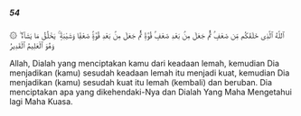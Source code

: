 ##### 54

<span class="ayah">۞ ٱللَّهُ ٱلَّذِى خَلَقَكُم مِّن ضَعْفٍۢ ثُمَّ جَعَلَ مِنۢ بَعْدِ ضَعْفٍۢ قُوَّةًۭ ثُمَّ جَعَلَ مِنۢ بَعْدِ قُوَّةٍۢ ضَعْفًۭا وَشَيْبَةًۭ ۚ يَخْلُقُ مَا يَشَآءُ ۖ وَهُوَ ٱلْعَلِيمُ ٱلْقَدِيرُ</span>

<span class="ayah_translation">Allah, Dialah yang menciptakan kamu dari keadaan lemah, kemudian Dia menjadikan (kamu) sesudah keadaan lemah itu menjadi kuat, kemudian Dia menjadikan (kamu) sesudah kuat itu lemah (kembali) dan beruban. Dia menciptakan apa yang dikehendaki-Nya dan Dialah Yang Maha Mengetahui lagi Maha Kuasa.</span>
